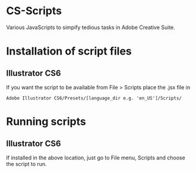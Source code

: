CS-Scripts
==========

Various JavaScripts to simpify tedious tasks in Adobe Creative Suite.

# Installation of script files

## Illustrator CS6

If you want the script to be available from File > Scripts place the .jsx file in
 
`Adobe Illustrator CS6/Presets/[language_dir e.g. 'en_US']/Scripts/`

# Running scripts

## Illustrator CS6

If installed in the above location, just go to File menu, Scripts and choose the script to run.
